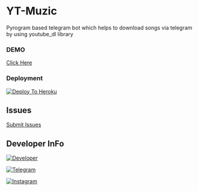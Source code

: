 # YT-Muzic
Pyrogram based telegram bot which helps to download songs via telegram by using youtube_dl library

### DEMO
[Click Here](https://telegram.me/YTMuzic_bot)

### Deployment

[![Deploy To Heroku](https://www.herokucdn.com/deploy/button.svg)](https://heroku.com/deploy?template=https://github.com/lioneruser4/YTMuzic-bot)


## Issues 

[Submit Issues](https://github.com/riz4d/YTMuzic-bot/issues)

## Developer InFo

[![Developer](https://contributors-img.web.app/image?repo=riz4d/YTMuzic-bot)](https://github.com/riz4d)

[![Telegram](https://img.shields.io/badge/Telegram-grey?style=for-the-badge&logo=telegram)](https://telegram.me/riz4d)

[![Instagram](https://img.shields.io/badge/InstaGram-grey?style=for-the-badge&logo=Instagram&logoColor=white)](https://instagram.com/riz.4d)
